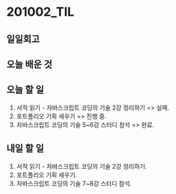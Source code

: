 # 201002\_TIL

## 일일회고

## 오늘 배운 것

## 오늘 할 일

1. 서적 읽기 - 자바스크립트 코딩의 기술 2강 정리하기 =&gt; 실패.
2. 포트폴리오 기획 세우기 =&gt; 진행 중.
3. 자바스크립트 코딩의 기술 5~6강 스터디 참석 =&gt; 완료.

## 내일 할 일

1. 서적 읽기 - 자바스크립트 코딩의 기술 2강 정리하기.
2. 포트폴리오 기획 세우기.
3. 자바스크립트 코딩의 기술 7~8강 스터디 참석.

